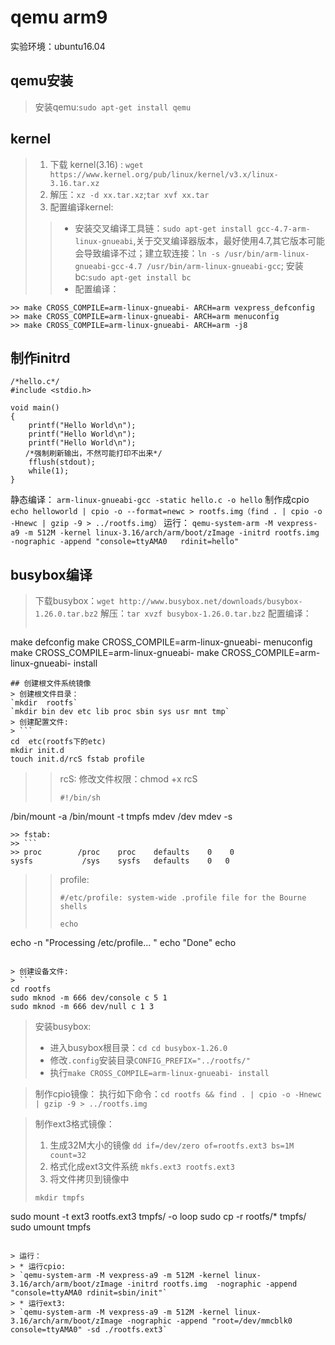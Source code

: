 # qemu arm9
实验环境：ubuntu16.04
## qemu安装
>  安装qemu:`sudo apt-get install qemu`

## kernel
> 1. 下载 kernel(3.16) : `wget https://www.kernel.org/pub/linux/kernel/v3.x/linux-3.16.tar.xz`
> 2. 解压：`xz -d xx.tar.xz`;`tar xvf xx.tar`
> 3. 配置编译kernel:
>> * 安装交叉编译工具链：`sudo apt-get install gcc-4.7-arm-linux-gnueabi`,关于交叉编译器版本，最好使用4.7,其它版本可能会导致编译不过；建立软连接：`ln -s /usr/bin/arm-linux-gnueabi-gcc-4.7 /usr/bin/arm-linux-gnueabi-gcc`; 安装bc:`sudo apt-get install bc`
>> *  配置编译：
```
>> make CROSS_COMPILE=arm-linux-gnueabi- ARCH=arm vexpress_defconfig
>> make CROSS_COMPILE=arm-linux-gnueabi- ARCH=arm menuconfig
>> make CROSS_COMPILE=arm-linux-gnueabi- ARCH=arm -j8
```
## 制作initrd
```
/*hello.c*/  
#include <stdio.h>  

void main()  
{  
    printf("Hello World\n");  
    printf("Hello World\n");  
    printf("Hello World\n");  
　　/*强制刷新输出，不然可能打印不出来*/  
    fflush(stdout);  
    while(1);  
}  
```
静态编译：
`arm-linux-gnueabi-gcc -static hello.c -o hello`
制作成cpio  
`echo helloworld | cpio -o --format=newc > rootfs.img（find . | cpio -o -Hnewc | gzip -9 > ../rootfs.img）`
运行：
`qemu-system-arm -M vexpress-a9 -m 512M -kernel linux-3.16/arch/arm/boot/zImage -initrd rootfs.img  -nographic -append "console=ttyAMA0   rdinit=hello"`
## busybox编译
> 下载busybox：`wget http://www.busybox.net/downloads/busybox-1.26.0.tar.bz2`
> 解压：`tar xvzf busybox-1.26.0.tar.bz2`
> 配置编译：
> ```
make defconfig
make CROSS_COMPILE=arm-linux-gnueabi- menuconfig
make CROSS_COMPILE=arm-linux-gnueabi-
make CROSS_COMPILE=arm-linux-gnueabi- install
```
## 创建根文件系统镜像
> 创建根文件目录：
`mkdir  rootfs`
`mkdir bin dev etc lib proc sbin sys usr mnt tmp`
> 创建配置文件:
> ```
cd  etc(rootfs下的etc)
mkdir init.d
touch init.d/rcS fstab profile
```
>> rcS:
>> 修改文件权限：chmod +x rcS
>> ```
>> #!/bin/sh
/bin/mount -a
/bin/mount -t tmpfs mdev /dev
mdev -s
```
>> fstab:
>> ```
>> proc        /proc    proc    defaults    0    0
sysfs           /sys    sysfs   defaults    0   0
```
>> profile:
>> ```
>> #/etc/profile: system-wide .profile file for the Bourne shells
>>
>> echo
echo -n "Processing /etc/profile... "
echo "Done"
echo
```

> 创建设备文件:
> ```
cd rootfs
sudo mknod -m 666 dev/console c 5 1
sudo mknod -m 666 dev/null c 1 3
```
> 安装busybox:
> * 进入busybox根目录：`cd cd busybox-1.26.0`
> * 修改`.config`安装目录`CONFIG_PREFIX="../rootfs/"`
> * 执行`make CROSS_COMPILE=arm-linux-gnueabi- install`

> 制作cpio镜像：
> 执行如下命令：`cd rootfs && find . | cpio -o -Hnewc | gzip -9 > ../rootfs.img`

> 制作ext3格式镜像：
> 1. 生成32M大小的镜像
 `dd if=/dev/zero of=rootfs.ext3 bs=1M count=32`
> 2. 格式化成ext3文件系统
`mkfs.ext3 rootfs.ext3`
> 3.  将文件拷贝到镜像中
> ```
> mkdir tmpfs
sudo mount -t ext3 rootfs.ext3 tmpfs/ -o loop
sudo cp -r rootfs/*  tmpfs/
sudo umount tmpfs
```

> 运行：
> * 运行cpio:
> `qemu-system-arm -M vexpress-a9 -m 512M -kernel linux-3.16/arch/arm/boot/zImage -initrd rootfs.img  -nographic -append "console=ttyAMA0 rdinit=sbin/init"`
> * 运行ext3:
> `qemu-system-arm -M vexpress-a9 -m 512M -kernel linux-3.16/arch/arm/boot/zImage -nographic -append "root=/dev/mmcblk0 console=ttyAMA0" -sd ./rootfs.ext3`
